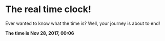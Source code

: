 # The real time clock!

Ever wanted to know what the time is? Well, your journey is about to end!

**The time is Nov 28, 2017, 00:06**